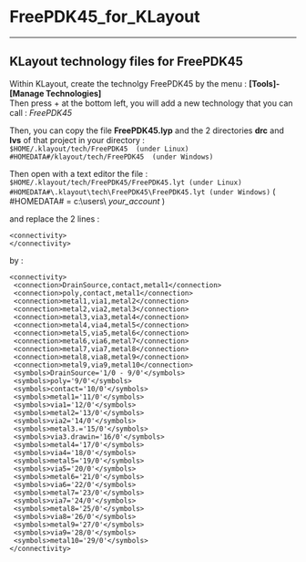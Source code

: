 # FreePDK45_for_KLayout
---
## KLayout technology files for FreePDK45

Within KLayout, create the technolgy FreePDK45 by the menu : **[Tools]-[Manage Technologies]**  
Then press + at the bottom left, you will add a new technology that you can call : _FreePDK45_

Then, you can copy the file **FreePDK45.lyp** and the 2 directories **drc** and **lvs** of that project in your directory :  
`$HOME/.klayout/tech/FreePDK45  (under Linux)`  
`#HOMEDATA#/klayout/tech/FreePDK45  (under Windows)`  

Then open with a text editor the file :  
`$HOME/.klayout/tech/FreePDK45/FreePDK45.lyt (under Linux)`   
`#HOMEDATA#\.klayout\tech\FreePDK45\FreePDK45.lyt (under Windows)`  ( #HOMEDATA# = c:\users\ _your_account_ )  
 
and replace the 2 lines : 

 `<connectivity>`  
 `</connectivity>`
 
by :

 `<connectivity>`  
 ` <connection>DrainSource,contact,metal1</connection>`  
 ` <connection>poly,contact,metal1</connection>`  
 ` <connection>metal1,via1,metal2</connection>`  
 ` <connection>metal2,via2,metal3</connection>`  
 ` <connection>metal3,via3,metal4</connection>`  
 ` <connection>metal4,via4,metal5</connection>`  
 ` <connection>metal5,via5,metal6</connection>`  
 ` <connection>metal6,via6,metal7</connection>`  
 ` <connection>metal7,via7,metal8</connection>`  
 ` <connection>metal8,via8,metal9</connection>`  
 ` <connection>metal9,via9,metal10</connection>`  
 ` <symbols>DrainSource='1/0 - 9/0'</symbols>`  
 ` <symbols>poly='9/0'</symbols>`  
 ` <symbols>contact='10/0'</symbols>`  
 ` <symbols>metal1='11/0'</symbols>`  
 ` <symbols>via1='12/0'</symbols>`  
 ` <symbols>metal2='13/0'</symbols>`  
 ` <symbols>via2='14/0'</symbols>`  
 ` <symbols>metal3.='15/0'</symbols>`  
 ` <symbols>via3.drawin='16/0'</symbols>`  
 ` <symbols>metal4='17/0'</symbols>`  
 ` <symbols>via4='18/0'</symbols>`  
 ` <symbols>metal5='19/0'</symbols>`  
 ` <symbols>via5='20/0'</symbols>`  
 ` <symbols>metal6='21/0'</symbols>`  
 ` <symbols>via6='22/0'</symbols>`  
 ` <symbols>metal7='23/0'</symbols>`  
 ` <symbols>via7='24/0'</symbols>`  
 ` <symbols>metal8='25/0'</symbols>`  
 ` <symbols>via8='26/0'</symbols>`  
 ` <symbols>metal9='27/0'</symbols>`  
 ` <symbols>via9='28/0'</symbols>`  
 ` <symbols>metal10='29/0'</symbols>`  
 `</connectivity>`
